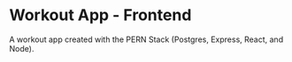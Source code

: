 # Workout App - Frontend

A workout app created with the PERN Stack (Postgres, Express, React, and Node).
